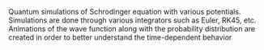 Quantum simulations of Schrodinger equation with various potentials. Simulations are done through various integrators such as Euler, RK45, etc. 
Animations of the wave function along with the probability distribution are created in order to better understand the time-dependent behavior
